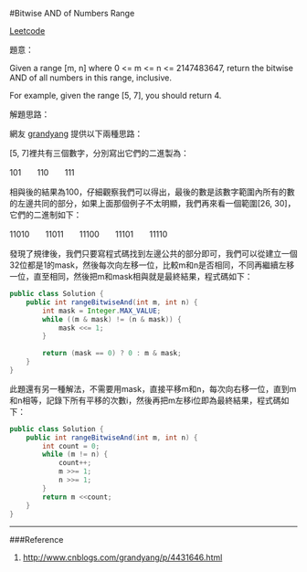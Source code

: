 #Bitwise AND of Numbers Range

[Leetcode](https://leetcode.com/problems/bitwise-and-of-numbers-range/)

題意：

Given a range [m, n] where 0 <= m <= n <= 2147483647, return the bitwise AND of all numbers in this range, inclusive.

For example, given the range [5, 7], you should return 4.

解題思路：

 網友 [grandyang](http://www.cnblogs.com/grandyang/p/4431646.html) 提供以下兩種思路：
 
 [5, 7]裡共有三個數字，分別寫出它們的二進製為：

101　　110　　111

相與後的結果為100，仔細觀察我們可以得出，最後的數是該數字範圍內所有的數的左邊共同的部分，如果上面那個例子不太明顯，我們再來看一個範圍[26, 30]，它們的二進制如下：

11010　　11011　　11100　　11101　　11110

發現了規律後，我們只要寫程式碼找到左邊公共的部分即可，我們可以從建立一個32位都是1的mask，然後每次向左移一位，比較m和n是否相同，不同再繼續左移一位，直至相同，然後把m和mask相與就是最終結果，程式碼如下：

```java
public class Solution {
    public int rangeBitwiseAnd(int m, int n) {
        int mask = Integer.MAX_VALUE;
        while ((m & mask) != (n & mask)) {
            mask <<= 1;
        }
        
        return (mask == 0) ? 0 : m & mask;
    }
}
```

此題還有另一種解法，不需要用mask，直接平移m和n，每次向右移一位，直到m和n相等，記錄下所有平移的次數i，然後再把m左移i位即為最終結果，程式碼如下：
 
```java
public class Solution {
    public int rangeBitwiseAnd(int m, int n) {
        int count = 0;
        while (m != n) {
            count++;
            m >>= 1;
            n >>= 1;
        }
        return m <<count;
    }
}
```
 
 ---
 ###Reference
 1. http://www.cnblogs.com/grandyang/p/4431646.html